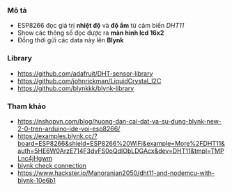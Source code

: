 ### Mô tả
- ESP8266 đọc giá trị **nhiệt độ** và **độ ẩm** từ cảm biến *DHT11*
- Show các thông số đọc được ra **màn hình lcd 16x2**
- Đồng thời gửi các data này lên **Blynk**

### Library
- https://github.com/adafruit/DHT-sensor-library
- https://github.com/johnrickman/LiquidCrystal_I2C
- https://github.com/blynkkk/blynk-library

### Tham khảo
- https://nshopvn.com/blog/huong-dan-cai-dat-va-su-dung-blynk-new-2-0-tren-arduino-ide-voi-esp8266/
- https://examples.blynk.cc/?board=ESP8266&shield=ESP8266%20WiFi&example=More%2FDHT11&auth=5HE6W0ArzE714F3dvFS0oQdIObLDGAcx&dev=DHT11&tmpl=TMPLnc4jHgwm
- [blynk check connection](https://community.blynk.cc/t/solved-how-to-run-blynk-run-only-when-wifi-connection-is-established/6492/3)
- https://www.hackster.io/Manoranjan2050/dht11-and-nodemcu-with-blynk-10e6b1


